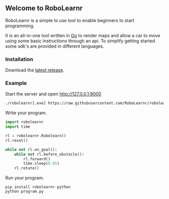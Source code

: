 ## Welcome to RoboLearnr

RoboLearnr is a simple to use tool to enable beginners to start programming.

It is an all-in-one tool written in [Go](https://golang.org/) to render maps and allow a car to move using some basic
instructions through an api. To simplify getting started some sdk's are provided in different languages.

### Installation

Download the [latest release](https://github.com/RoboLearnr/robolearnr/releases).

### Example

Start the server and open http://127.0.0.1:9000

```bash
./robolearnr[.exe] https://raw.githubusercontent.com/RoboLearnr/robolearnr/master/maps/robolearn.txt

```

Write your program.

```python
import robolearnr
import time

rl = robolearnr.Robolearn()
rl.reset()

while not rl.on_goal():
    while not rl.before_obstacle():
        rl.forward()
        time.sleep(0.05)
    rl.rotate()
```

Run your program.

```
pip install robolearnr-python
python program.py
```

